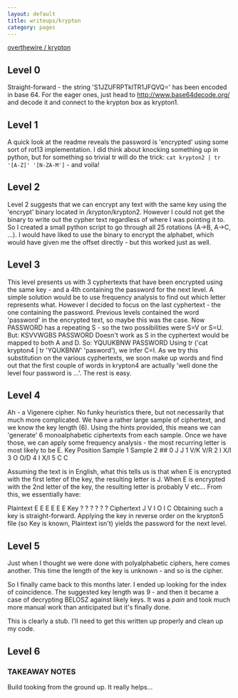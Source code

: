 ```yaml
---
layout: default
title: writeups/krypton
category: pages
---
```


[overthewire / krypton](http://www.overthewire.org/wargames/krypton/)

## Level 0 ##

Straight-forward - the string 'S1JZUFRPTklTR1JFQVQ=' has been encoded in base 64. For the eager ones, just head to http://www.base64decode.org/ and decode it and connect to the krypton box as krypton1.

## Level 1 ##

A quick look at the readme reveals the password is 'encrypted' using some sort of rot13 implementation. I did think about knocking something up in python, but for something so trivial tr will do the trick: `cat krypton2 | tr '[A-Z]' '[N-ZA-M']` - and voila!

## Level 2 ##

Level 2 suggests that we can encrypt any text with the same key using the 'encrypt' binary located in /krypton/krypton2. However I could not get the binary to write out the cypher text regardless of where I was pointing it to. So I created a small python script to go through all 25 rotations (A->B, A->C, ...). I would have liked to use the binary to encrypt the alphabet, which would have given me the offset directly - but this worked just as well.

## Level 3 ##

This level presents us with 3 cyphertexts that have been encrypted using the same key - and a 4th containing the password for the next level. A simple solution would be to use frequency analysis to find out which letter represents what. However I decided to focus on the last cyphertext - the one containing the password. Previous levels contained the word 'password' in the encrypted text, so maybe this was the case. Now PASSWORD has a repeating S - so the two possibilities were S=V or S=U. But:
KSVVWGBS
PASSWORD
Doesn't work as S in the cyphertext would be mapped to both A and D. So:
YQUUKBNW
PASSWORD
Using tr ('cat krypton4 | tr 'YQUKBNW' 'pasword'), we infer C=I. As we try this substitution on the various cyphertexts, we soon make up words and find out that the first couple of words in krypton4 are actually 'well done the level four password is ...'. The rest is easy.

## Level 4 ##

Ah - a Vigenere cipher. No funky heuristics there, but not necessarily that much more complicated. We have a rather large sample of ciphertext, and we know the key length (6). Using the hints provided, this means we can 'generate' 6 monoalphabetic ciphertexts from each sample. Once we have those, we can apply some frequency analysis - the most recurring letter is most likely to be E.
 Key Position Sample 1   Sample 2 ##
 0   J   J
 1   V/K   V/R
 2   I   X/I
 3   O   O/D
 4   I   X/I
 5   C   C

Assuming the text is in English, what this tells us is that when E is encrypted with the first letter of the key, the resulting letter is J. When E is encrypted with the 2nd letter of the key, the resulting letter is probably V etc... From this, we essentially have:

 Plaintext   E   E   E  E E E
 Key   ?  ?    ?  ?   ?   ?
 Ciphertext  J   V   I   O   I   C
Obtaining such a key is straight-forward. Applying the key in reverse order on the krypton5 file (so Key is known, Plaintext isn't) yields the password for the next level.

## Level 5 ##

Just when I thought we were done with polyalphabetic ciphers, here comes another. This time the length of the key is unknown - and so is the cipher.

So I finally came back to this months later. I ended up looking for the index of coincidence. The suggested key length was 9 - and then it became a case of decrypting BELOSZ against likely keys. It was a *pain* and took much more manual work than anticipated but it's finally done.

This is clearly a stub. I'll need to get this written up properly and clean up my code.

## Level 6 ##

### TAKEAWAY NOTES ###

Build tooking from the ground up. It really helps...

